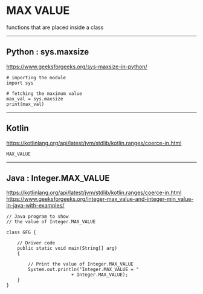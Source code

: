 # MAX VALUE


functions that are placed inside a class

---


## Python : sys.maxsize
https://www.geeksforgeeks.org/sys-maxsize-in-python/

```
# importing the module
import sys
       
# fetching the maximum value
max_val = sys.maxsize
print(max_val)
```





---

## Kotlin
https://kotlinlang.org/api/latest/jvm/stdlib/kotlin.ranges/coerce-in.html

```
MAX_VALUE
```






---
## Java : Integer.MAX_VALUE
https://kotlinlang.org/api/latest/jvm/stdlib/kotlin.ranges/coerce-in.html
https://www.geeksforgeeks.org/integer-max_value-and-integer-min_value-in-java-with-examples/

```
// Java program to show
// the value of Integer.MAX_VALUE

class GFG {

	// Driver code
	public static void main(String[] arg)
	{

		// Print the value of Integer.MAX_VALUE
		System.out.println("Integer.MAX_VALUE = "
						+ Integer.MAX_VALUE);
	}
}
```